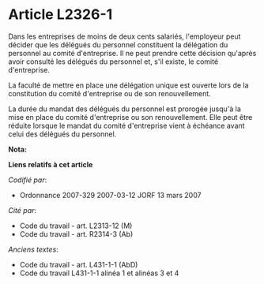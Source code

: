 # Article L2326-1

Dans les entreprises de moins de deux cents salariés, l'employeur peut décider que les délégués du personnel constituent la
délégation du personnel au comité d'entreprise. Il ne peut prendre cette décision qu'après avoir consulté les délégués du
personnel et, s'il existe, le comité d'entreprise.

La faculté de mettre en place une délégation unique est ouverte lors de la constitution du comité d'entreprise ou de son
renouvellement.

La durée du mandat des délégués du personnel est prorogée jusqu'à la mise en place du comité d'entreprise ou son
renouvellement. Elle peut être réduite lorsque le mandat du comité d'entreprise vient à échéance avant celui des délégués du
personnel.

**Nota:**



**Liens relatifs à cet article**

_Codifié par_:

  - Ordonnance 2007-329 2007-03-12 JORF 13 mars 2007

_Cité par_:

  - Code du travail - art. L2313-12 (M)
  - Code du travail - art. R2314-3 (Ab)

_Anciens textes_:

  - Code du travail - art. L431-1-1 (AbD)
  - Code du travail L431-1-1 alinéa 1 et alinéas 3 et 4
